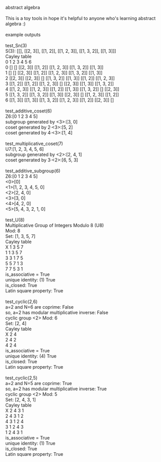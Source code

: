 abstract algebra<br /><br />This is a toy tools in hope it's helpful to anyone who's learning abstract algebra :)<br /><br />example outputs<br /><br />test_Sn(3)<br />S(3): [[], [[2, 3]], [[1, 2]], [[1, 2, 3]], [[1, 3, 2]], [[1, 3]]]<br />Cayley table<br />             0            1            2            3            4            5            6<br />0           []           []     [[2, 3]]     [[1, 2]]  [[1, 2, 3]]  [[1, 3, 2]]     [[1, 3]]<br />1           []           []     [[2, 3]]     [[1, 2]]  [[1, 2, 3]]  [[1, 3, 2]]     [[1, 3]]<br />2     [[2, 3]]     [[2, 3]]           []  [[1, 3, 2]]     [[1, 3]]     [[1, 2]]  [[1, 2, 3]]<br />3     [[1, 2]]     [[1, 2]]  [[1, 2, 3]]           []     [[2, 3]]     [[1, 3]]  [[1, 3, 2]]<br />4  [[1, 2, 3]]  [[1, 2, 3]]     [[1, 2]]     [[1, 3]]  [[1, 3, 2]]           []     [[2, 3]]<br />5  [[1, 3, 2]]  [[1, 3, 2]]     [[1, 3]]     [[2, 3]]           []  [[1, 2, 3]]     [[1, 2]]<br />6     [[1, 3]]     [[1, 3]]  [[1, 3, 2]]  [[1, 2, 3]]     [[1, 2]]     [[2, 3]]           []<br /><br />test_additive_coset(6)<br />Z6:[0 1 2 3 4 5]<br />subgroup generated by <3>:[3, 0]<br />coset generated by 2·<3>:[5, 2]<br />coset generated by 4·<3>:[1, 4]<br /><br />test_multiplicative_coset(7)<br />U7:[1, 2, 3, 4, 5, 6]<br />subgroup generated by <2>:[2, 4, 1]<br />coset generated by 3·<2>:[6, 5, 3]<br /><br />test_additive_subgroup(6)<br />Z6:[0 1 2 3 4 5]<br /><0>[0]<br /><1>[1, 2, 3, 4, 5, 0]<br /><2>[2, 4, 0]<br /><3>[3, 0]<br /><4>[4, 2, 0]<br /><5>[5, 4, 3, 2, 1, 0]<br /><br />test_U(8)<br />Multiplicative Group of Integers Modulo 8 (U8)<br />Mod: 8<br />Set: [1, 3, 5, 7]<br />Cayley table<br />X 1 3 5 7 <br />1 1 3 5 7 <br />3 3 1 7 5 <br />5 5 7 1 3 <br />7 7 5 3 1 <br />is_associative = True<br />unique identity: (1) True<br />is_closed: True<br />Latin square property: True<br /><br />test_cyclic(2,6)<br />a=2 and N=6 are coprime: False<br />so, a=2 has modular multiplicative inverse: False<br />cyclic group <2> Mod: 6<br />Set: [2, 4]<br />Cayley table<br />X 2 4 <br />2 4 2 <br />4 2 4 <br />is_associative = True<br />unique identity: (4) True<br />is_closed: True<br />Latin square property: True<br /><br />test_cyclic(2,5)<br />a=2 and N=5 are coprime: True<br />so, a=2 has modular multiplicative inverse: True<br />cyclic group <2> Mod: 5<br />Set: [2, 4, 3, 1]<br />Cayley table<br />X 2 4 3 1 <br />2 4 3 1 2 <br />4 3 1 2 4 <br />3 1 2 4 3 <br />1 2 4 3 1 <br />is_associative = True<br />unique identity: (1) True<br />is_closed: True<br />Latin square property: True<br />